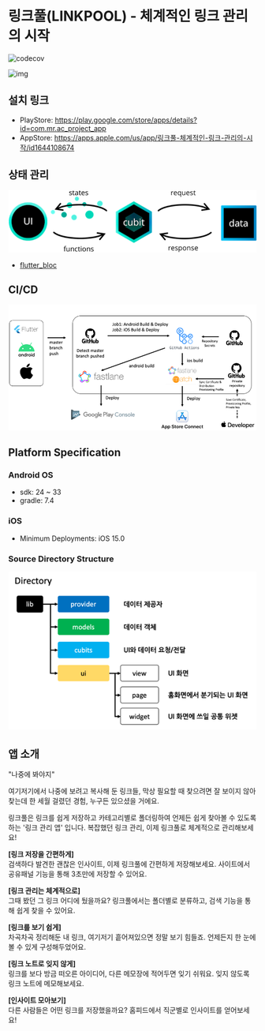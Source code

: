 # 링크풀(LINKPOOL) - 체계적인 링크 관리의 시작
![codecov](https://codecov.io/gh/Monday-Rocket/ac_project_app/branch/develop/graph/badge.svg?token=R0YZX3YNE8)

![img](https://codecov.io/gh/Monday-Rocket/ac_project_app/branch/develop/graphs/tree.svg?token=R0YZX3YNE8)

## 설치 링크

- PlayStore: https://play.google.com/store/apps/details?id=com.mr.ac_project_app
- AppStore: https://apps.apple.com/us/app/링크풀-체계적인-링크-관리의-시작/id1644108674

## 상태 관리

![bloc.png](docs/bloc_white.png)

- [flutter_bloc](https://pub.dev/packages/flutter_bloc)

## CI/CD

![CI/CD](cicd.png)

## Platform Specification

### Android OS
- sdk: 24 ~ 33
- gradle: 7.4

### iOS
- Minimum Deployments: iOS 15.0

### Source Directory Structure
![project_directory.png](docs/project_directory.png)

## 앱 소개
"나중에 봐야지"

여기저기에서 나중에 보려고 복사해 둔 링크들,
막상 필요할 때 찾으려면 잘 보이지 않아 찾는데 한 세월 걸렸던 경험, 누구든 있으셨을 거에요.

링크풀은 링크를 쉽게 저장하고 카테고리별로 폴더링하여 언제든 쉽게 찾아볼 수 있도록 하는 '링크 관리 앱' 입니다.
복잡했던 링크 관리, 이제 링크풀로 체계적으로 관리해보세요!

**[링크 저장을 간편하게]**<br>
검색하다 발견한 괜찮은 인사이트, 이제 링크풀에 간편하게 저장해보세요. 사이트에서 공유패널 기능을 통해 3초만에 저장할 수 있어요.

**[링크 관리는 체계적으로]**<br>
그때 봤던 그 링크 어디에 뒀을까요? 링크풀에서는 폴더별로 분류하고, 검색 기능을 통해 쉽게 찾을 수 있어요.

**[링크를 보기 쉽게]**<br>
차곡차곡 정리해둔 내 링크, 여기저기 흩어져있으면 정말 보기 힘들죠. 언제든지 한 눈에 볼 수 있게 구성해두었어요.

**[링크 노트로 잊지 않게]**<br>
링크를 보다 방금 떠오른 아이디어, 다른 메모장에 적어두면 잊기 쉬워요. 잊지 않도록 링크 노트에 메모해보세요.

**[인사이트 모아보기]**<br>
다른 사람들은 어떤 링크를 저장했을까요? 홈피드에서 직군별로 인사이트를 얻어보세요!
